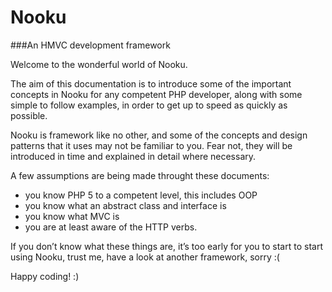 # Nooku

###An HMVC development framework

Welcome to the wonderful world of Nooku.

The aim of this documentation is to introduce some of the important concepts in Nooku for any competent PHP developer, along with some simple to follow examples, in order to get up to speed as quickly as possible.

Nooku is framework like no other, and some of the concepts and design patterns that it uses may not be familiar to you. Fear not, they will be introduced in time and explained in detail where necessary.

A few assumptions are being made throught these documents:

* you know PHP 5 to a competent level, this includes OOP
* you know what an abstract class and interface is
* you know what MVC is
* you are at least aware of the HTTP verbs.

If you don’t know what these things are, it’s too early for you to start to start using Nooku, trust me, have a look at another framework, sorry :(

Happy coding! :)